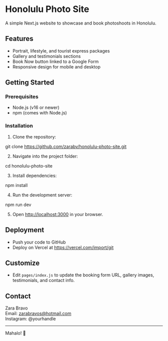 # Honolulu Photo Site

A simple Next.js website to showcase and book photoshoots in Honolulu.

## Features

- Portrait, lifestyle, and tourist express packages
- Gallery and testimonials sections
- Book Now button linked to a Google Form
- Responsive design for mobile and desktop

## Getting Started

### Prerequisites

- Node.js (v16 or newer)
- npm (comes with Node.js)

### Installation

1. Clone the repository:

git clone https://github.com/zarabv/honolulu-photo-site.git


2. Navigate into the project folder:

cd honolulu-photo-site


3. Install dependencies:

npm install


4. Run the development server:

npm run dev


5. Open [http://localhost:3000](http://localhost:3000) in your browser.

## Deployment

- Push your code to GitHub
- Deploy on Vercel at https://vercel.com/import/git

## Customize

- Edit `pages/index.js` to update the booking form URL, gallery images, testimonials, and contact info.

## Contact

Zara Bravo  
Email: zarabravos@hotmail.com  
Instagram: @yourhandle

---

Mahalo! 🌺
